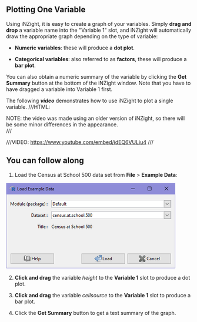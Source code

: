 ## Plotting One Variable

Using iNZight, it is easy to create a graph of your variables. Simply **drag and drop** a variable name into the "Variable 1" slot, and iNZight will automatically draw the appropriate graph depending on the type of variable:

- **Numeric variables**: these will produce a **dot plot**.

- **Categorical variables**: also referred to as **factors**, these will produce a **bar plot**.

You can also obtain a numeric summary of the variable by clicking the **Get Summary** button at the bottom of the iNZight window. Note that you have to have dragged a variable into Variable 1 first.

The following **_video_** demonstrates how to use iNZight to plot a single variable.
///HTML:

<div class="note">NOTE: the video was made using an older version of iNZight, so there will be some minor differences in the appearance.</div>
///

///VIDEO: https://www.youtube.com/embed/idEQ6VULiu4 ///

## You can follow along

1. Load the Census at School 500 data set from **File** > **Example Data**:

![Load example data into iNZight](../../img/02_user_guides/01_basics/load_data/02_import_example.png)

2. **Click and drag** the variable _height_ to the **Variable 1** slot to produce a dot plot.

3. **Click and drag** the variable _cellsource_ to the **Variable 1** slot to produce a bar plot.

4. Click the **Get Summary** button to get a text summary of the graph.
